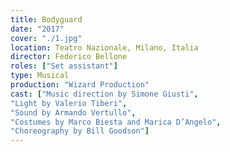```yaml
---
title: Bodyguard
date: "2017"
cover: "./1.jpg"
location: Teatro Nazionale, Milano, Italia
director: Federico Bellone
roles: ["Set assistant"]
type: Musical
production: "Wizard Production"
cast: ["Music direction by Simone Giusti",
"Light by Valerio Tiberi",
"Sound by Armando Vertullo",
"Costumes by Marco Biesta and Marica D’Angelo",
"Choreography by Bill Goodson"]
---
```

